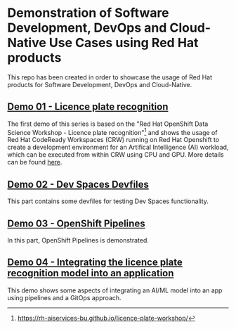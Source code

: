 # Demonstration of Software Development, DevOps and Cloud-Native Use Cases using Red Hat products

This repo has been created in order to showcase the usage of Red Hat products for Software Development, DevOps and Cloud-Native.

## [Demo 01 - Licence plate recognition](demos/01_license_plate/README.md)

The first demo of this series is based on the "Red Hat OpenShift Data Science Workshop - Licence plate recognition"[^license_plate_desc] and shows the usage of Red Hat CodeReady Workspaces (CRW) running on Red Hat Openshift to create a development environment for an Artifical Intelligence (AI) workload, which can be executed from within CRW using CPU and GPU. More details can be found [here](demos/01_license_plate/README.md).

## [Demo 02 - Dev Spaces Devfiles](demos/02_devfiles/README.md)

This part contains some devfiles for testing Dev Spaces functionality. 

## [Demo 03 - OpenShift Pipelines](demos/03_license_plate_pipe/README.md)

In this part, OpenShift Pipelines is demonstrated.

## [Demo 04 - Integrating the licence plate recognition model into an application](demos/04_license_plate_gitops/README.md)

This demo shows some aspects of integrating an AI/ML model into an app using pipelines and a GitOps approach.


[^license_plate_desc]: https://rh-aiservices-bu.github.io/licence-plate-workshop/
